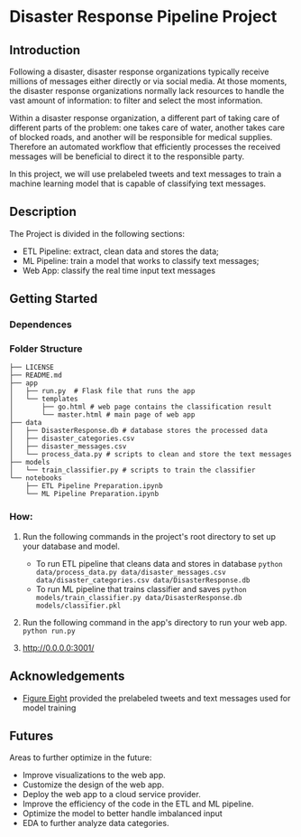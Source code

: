 # Disaster Response Pipeline Project

## Introduction<a name="introduction"></a>
Following a disaster, disaster response organizations typically receive millions of messages either directly or via social media. At those moments, the disaster response organizations normally lack resources to handle the vast amount of information: to filter and select the most information.  

Within a disaster response organization, a different part of taking care of different parts of the problem: one takes care of water, another takes care of blocked roads, and another will be responsible for medical supplies. Therefore an automated workflow that efficiently processes the received messages will be beneficial to direct it to the responsible party.

In this project, we will use prelabeled tweets and text messages to train a machine learning model that is capable of classifying text messages.

## Description<a name="descriptions"></a>
The Project is divided in the following sections:

- ETL Pipeline: extract, clean data and stores the data;
- ML Pipeline: train a model that works to classify text messages;
- Web App: classify the real time input text messages

## Getting Started<a name="getting_started"></a>
### Dependences

### Folder Structure
```
├── LICENSE
├── README.md
├── app
│   ├── run.py  # Flask file that runs the app
│   └── templates
│       ├── go.html # web page contains the classification result
│       └── master.html # main page of web app
├── data
│   ├── DisasterResponse.db # database stores the processed data
│   ├── disaster_categories.csv 
│   ├── disaster_messages.csv
│   └── process_data.py # scripts to clean and store the text messages
├── models
│   └── train_classifier.py # scripts to train the classifier 
└── notebooks
    ├── ETL Pipeline Preparation.ipynb
    └── ML Pipeline Preparation.ipynb
```
### How:
1. Run the following commands in the project's root directory to set up your database and model.

    - To run ETL pipeline that cleans data and stores in database
        `python data/process_data.py data/disaster_messages.csv data/disaster_categories.csv data/DisasterResponse.db`
    - To run ML pipeline that trains classifier and saves
        `python models/train_classifier.py data/DisasterResponse.db models/classifier.pkl`

2. Run the following command in the app's directory to run your web app.
    `python run.py`

3. http://0.0.0.0:3001/

## Acknowledgements <a name="cknowledgements"></a>

- [Figure Eight](https://www.figure-eight.com) provided the prelabeled tweets and text messages used for model training

## Futures
Areas to further optimize in the future:

- Improve visualizations to the web app.
- Customize the design of the web app.
- Deploy the web app to a cloud service provider.
- Improve the efficiency of the code in the ETL and ML pipeline.
- Optimize the model to better handle imbalanced input 
- EDA to further analyze data categories.
